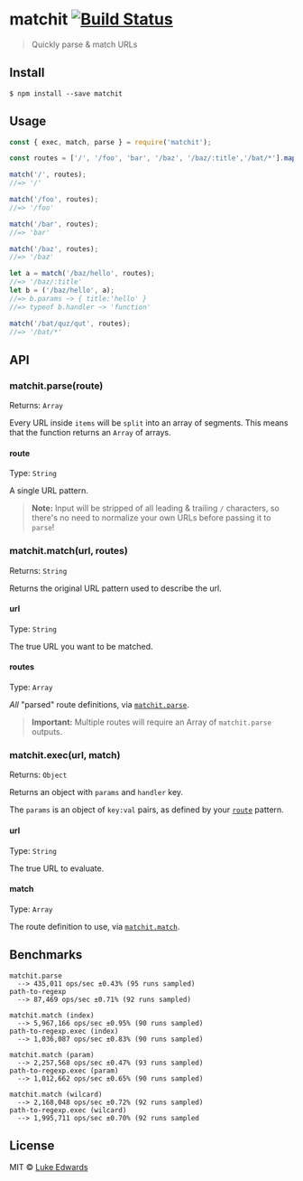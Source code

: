 # matchit [![Build Status](https://travis-ci.org/lukeed/matchit.svg?branch=master)](https://travis-ci.org/lukeed/matchit)

> Quickly parse & match URLs

## Install

```
$ npm install --save matchit
```


## Usage

```js
const { exec, match, parse } = require('matchit');

const routes = ['/', '/foo', 'bar', '/baz', '/baz/:title','/bat/*'].map(parse);

match('/', routes);
//=> '/'

match('/foo', routes);
//=> '/foo'

match('/bar', routes);
//=> 'bar'

match('/baz', routes);
//=> '/baz'

let a = match('/baz/hello', routes);
//=> '/baz/:title'
let b = ('/baz/hello', a);
//=> b.params ~> { title:'hello' }
//=> typeof b.handler ~> 'function'

match('/bat/quz/qut', routes);
//=> '/bat/*'
```


## API

### matchit.parse(route)

Returns: `Array`

Every URL inside `items` will be `split` into an array of segments. This means that the function returns an `Array` of arrays.

#### route

Type: `String`

A single URL pattern.

> **Note:** Input will be stripped of all leading & trailing `/` characters, so there's no need to normalize your own URLs before passing it to `parse`!


### matchit.match(url, routes)

Returns: `String`

Returns the original URL pattern used to describe the url.

#### url

Type: `String`

The true URL you want to be matched.

#### routes

Type: `Array`

_All_ "parsed" route definitions, via [`matchit.parse`](#matchitparseitems).

> **Important:** Multiple routes will require an Array of `matchit.parse` outputs.


### matchit.exec(url, match)

Returns: `Object`

Returns an object with `params` and `handler` key.

The `params` is an object of `key:val` pairs, as defined by your [`route`](#route) pattern.

#### url

Type: `String`

The true URL to evaluate.

#### match

Type: `Array`

The route definition to use, via [`matchit.match`](#matchitmatchurl-routes).


## Benchmarks

```
matchit.parse
  --> 435,011 ops/sec ±0.43% (95 runs sampled)
path-to-regexp
  --> 87,469 ops/sec ±0.71% (92 runs sampled)

matchit.match (index)
  --> 5,967,166 ops/sec ±0.95% (90 runs sampled)
path-to-regexp.exec (index)
  --> 1,036,087 ops/sec ±0.83% (90 runs sampled)

matchit.match (param)
  --> 2,257,568 ops/sec ±0.47% (93 runs sampled)
path-to-regexp.exec (param)
  --> 1,012,662 ops/sec ±0.65% (90 runs sampled)

matchit.match (wilcard)
  --> 2,168,048 ops/sec ±0.72% (92 runs sampled)
path-to-regexp.exec (wilcard)
  --> 1,995,711 ops/sec ±0.70% (92 runs sampled
```

## License

MIT © [Luke Edwards](https://lukeed.com)

